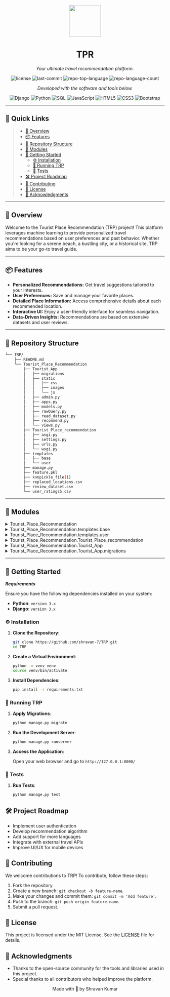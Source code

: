 <p align="center">
  <img src="https://img.icons8.com/?size=512&id=55494&format=png" width="100" />
</p>
<p align="center">
    <h1 align="center">TPR</h1>
</p>
<p align="center">
    <em>Your ultimate travel recommendation platform.</em>
</p>
<p align="center">
	<img src="https://img.shields.io/github/license/shravan-7/TRP?style=flat&color=0080ff" alt="license">
	<img src="https://img.shields.io/github/last-commit/shravan-7/TRP?style=flat&logo=git&logoColor=white&color=0080ff" alt="last-commit">
	<img src="https://img.shields.io/github/languages/top/shravan-7/TRP?style=flat&color=0080ff" alt="repo-top-language">
	<img src="https://img.shields.io/github/languages/count/shravan-7/TRP?style=flat&color=0080ff" alt="repo-language-count">
<p>
<p align="center">
		<em>Developed with the software and tools below.</em>
</p>
<p align="center">
	<img src="https://img.shields.io/badge/Django-092E20.svg?style=flat&logo=Django&logoColor=white" alt="Django">
	<img src="https://img.shields.io/badge/Python-3776AB.svg?style=flat&logo=Python&logoColor=white" alt="Python">
		<img src="https://img.shields.io/badge/SQL-4479A1.svg?style=flat&logo=MySQL&logoColor=white" alt="SQL">
	<img src="https://img.shields.io/badge/JavaScript-F7DF1E.svg?style=flat&logo=JavaScript&logoColor=black" alt="JavaScript">
	<img src="https://img.shields.io/badge/HTML5-E34F26.svg?style=flat&logo=HTML5&logoColor=white" alt="HTML5">
	<img src="https://img.shields.io/badge/CSS3-1572B6.svg?style=flat&logo=CSS3&logoColor=white" alt="CSS3">
	<img src="https://img.shields.io/badge/Bootstrap-7952B3.svg?style=flat&logo=Bootstrap&logoColor=white" alt="Bootstrap">

</p>
</p>
<hr>

## 🔗 Quick Links

> -   [📍 Overview](#-overview)
> -   [📦 Features](#-features)
> -   [📂 Repository Structure](#-repository-structure)
> -   [🧩 Modules](#-modules)
> -   [🚀 Getting Started](#-getting-started)
>     -   [⚙️ Installation](#️-installation)
>     -   [🤖 Running TRP](#-running-TRP)
>     -   [🧪 Tests](#-tests)
> -   [🛠 Project Roadmap](#-project-roadmap)
> -   [🤝 Contributing](#-contributing)
> -   [📄 License](#-license)
> -   [👏 Acknowledgments](#-acknowledgments)

---

## 📍 Overview

Welcome to the Tourist Place Recommendation (TRP) project! This platform leverages machine learning to provide personalized travel recommendations based on user preferences and past behavior. Whether you're looking for a serene beach, a bustling city, or a historical site, TRP aims to be your go-to travel guide.

---

## 📦 Features

-   **Personalized Recommendations:** Get travel suggestions tailored to your interests.
-   **User Preferences:** Save and manage your favorite places.
-   **Detailed Place Information:** Access comprehensive details about each recommended location.
-   **Interactive UI:** Enjoy a user-friendly interface for seamless navigation.
-   **Data-Driven Insights:** Recommendations are based on extensive datasets and user reviews.

---

## 📂 Repository Structure

```sh
└── TRP/
    ├── README.md
    └── Tourist_Place_Recommendation
        ├── Tourist_App
        │   ├── migrations
        │   ├── static
        │   │   ├── css
        │   │   ├── images
        │   │   └── js
        │   ├── admin.py
        │   ├── apps.py
        │   ├── models.py
        │   ├── rawQuery.py
        │   ├── read_dataset.py
        │   ├── recommend.py
        │   └── views.py
        ├── Tourist_Place_recommendation
        │   ├── asgi.py
        │   ├── settings.py
        │   ├── urls.py
        │   └── wsgi.py
        ├── templates
        │   ├── base
        │   └── user
        ├── manage.py
        ├── feature.pkl
        ├── knnpickle_file(1)
        ├── replaced_locations.csv
        ├── review_dataset.csv
        └── user_ratings5.csv
```

<hr>

## 🧩 Modules

<details closed><summary>Tourist_Place_Recommendation</summary>

| File                                                                                             | Summary                                                                                             |
| ------------------------------------------------------------------------------------------------ | --------------------------------------------------------------------------------------------------- |
| [manage.py](https://github.com/shravan-7/TRP/blob/master/Tourist_Place_Recommendation/manage.py) | Django's command-line utility for administrative tasks in the Tourist Place Recommendation project. |

</details>

<details closed><summary>Tourist_Place_Recommendation.templates.base</summary>

| File                                                                                                                    | Summary                                                                   |
| ----------------------------------------------------------------------------------------------------------------------- | ------------------------------------------------------------------------- |
| [messages.html](https://github.com/shravan-7/TRP/blob/master/Tourist_Place_Recommendation/templates/base/messages.html) | HTML template for displaying messages (e.g., success, error) to the user. |

</details>

<details closed><summary>Tourist_Place_Recommendation.templates.user</summary>

| File                                                                                                                                  | Summary                                                                           |
| ------------------------------------------------------------------------------------------------------------------------------------- | --------------------------------------------------------------------------------- |
| [recommendation.html](https://github.com/shravan-7/TRP/blob/master/Tourist_Place_Recommendation/templates/user/recommendation.html)   | HTML template for displaying personalized tourist place recommendations.          |
| [top_rated.html](https://github.com/shravan-7/TRP/blob/master/Tourist_Place_Recommendation/templates/user/top_rated.html)             | HTML template for showcasing top-rated tourist places.                            |
| [login.html](https://github.com/shravan-7/TRP/blob/master/Tourist_Place_Recommendation/templates/user/login.html)                     | HTML template for user login page.                                                |
| [profile.html](https://github.com/shravan-7/TRP/blob/master/Tourist_Place_Recommendation/templates/user/profile.html)                 | HTML template for displaying and editing user profile information.                |
| [preferences.html](https://github.com/shravan-7/TRP/blob/master/Tourist_Place_Recommendation/templates/user/preferences.html)         | HTML template for setting user preferences for tourist place recommendations.     |
| [place_details.html](https://github.com/shravan-7/TRP/blob/master/Tourist_Place_Recommendation/templates/user/place_details.html)     | HTML template for displaying detailed information about a specific tourist place. |
| [navigation.html](https://github.com/shravan-7/TRP/blob/master/Tourist_Place_Recommendation/templates/user/navigation.html)           | HTML template for the navigation menu.                                            |
| [registration.html](https://github.com/shravan-7/TRP/blob/master/Tourist_Place_Recommendation/templates/user/registration.html)       | HTML template for user registration page.                                         |
| [home.html](https://github.com/shravan-7/TRP/blob/master/Tourist_Place_Recommendation/templates/user/home.html)                       | HTML template for the home page of the application.                               |
| [search.html](https://github.com/shravan-7/TRP/blob/master/Tourist_Place_Recommendation/templates/user/search.html)                   | HTML template for the search functionality of tourist places.                     |
| [favorite_places.html](https://github.com/shravan-7/TRP/blob/master/Tourist_Place_Recommendation/templates/user/favorite_places.html) | HTML template for displaying user's favorite tourist places.                      |

</details>

<details closed><summary>Tourist_Place_Recommendation.Tourist_Place_recommendation</summary>

| File                                                                                                                              | Summary                                                          |
| --------------------------------------------------------------------------------------------------------------------------------- | ---------------------------------------------------------------- |
| [asgi.py](https://github.com/shravan-7/TRP/blob/master/Tourist_Place_Recommendation/Tourist_Place_recommendation/asgi.py)         | ASGI configuration for the Tourist Place Recommendation project. |
| [wsgi.py](https://github.com/shravan-7/TRP/blob/master/Tourist_Place_Recommendation/Tourist_Place_recommendation/wsgi.py)         | WSGI configuration for the Tourist Place Recommendation project. |
| [urls.py](https://github.com/shravan-7/TRP/blob/master/Tourist_Place_Recommendation/Tourist_Place_recommendation/urls.py)         | URL configuration for the Tourist Place Recommendation project.  |
| [settings.py](https://github.com/shravan-7/TRP/blob/master/Tourist_Place_Recommendation/Tourist_Place_recommendation/settings.py) | Django settings for the Tourist Place Recommendation project.    |

</details>

<details closed><summary>Tourist_Place_Recommendation.Tourist_App</summary>

| File                                                                                                                     | Summary                                                                              |
| ------------------------------------------------------------------------------------------------------------------------ | ------------------------------------------------------------------------------------ |
| [admin.py](https://github.com/shravan-7/TRP/blob/master/Tourist_Place_Recommendation/Tourist_App/admin.py)               | Django admin configuration for the Tourist_App models.                               |
| [apps.py](https://github.com/shravan-7/TRP/blob/master/Tourist_Place_Recommendation/Tourist_App/apps.py)                 | Django app configuration for the Tourist_App.                                        |
| [rawQuery.py](https://github.com/shravan-7/TRP/blob/master/Tourist_Place_Recommendation/Tourist_App/rawQuery.py)         | Module for executing raw SQL queries for the recommendation system.                  |
| [recommend.py](https://github.com/shravan-7/TRP/blob/master/Tourist_Place_Recommendation/Tourist_App/recommend.py)       | Implementation of the recommendation algorithm for tourist places.                   |
| [views.py](https://github.com/shravan-7/TRP/blob/master/Tourist_Place_Recommendation/Tourist_App/views.py)               | Django views for handling user requests and rendering responses.                     |
| [read_dataset.py](https://github.com/shravan-7/TRP/blob/master/Tourist_Place_Recommendation/Tourist_App/read_dataset.py) | Module for reading and processing the dataset used for recommendations.              |
| [models.py](https://github.com/shravan-7/TRP/blob/master/Tourist_Place_Recommendation/Tourist_App/models.py)             | Django models defining the database schema for the Tourist Place Recommendation app. |

</details>

<details closed><summary>Tourist_Place_Recommendation.Tourist_App.migrations</summary>

| File                                                                                                                                                        | Summary                                                           |
| ----------------------------------------------------------------------------------------------------------------------------------------------------------- | ----------------------------------------------------------------- |
| [0001_initial.py](https://github.com/shravan-7/TRP/blob/master/Tourist_Place_Recommendation/Tourist_App/migrations/0001_initial.py)                         | Initial database migration for creating the necessary tables.     |
| [0002_user_location_prefs.py](https://github.com/shravan-7/TRP/blob/master/Tourist_Place_Recommendation/Tourist_App/migrations/0002_user_location_prefs.py) | Migration for adding user location preferences to the User model. |

</details>
<hr>

## 🚀 Getting Started

**_Requirements_**

Ensure you have the following dependencies installed on your system:

-   **Python**: `version 3.x`
-   **Django**: `version 3.x`

### ⚙️ Installation

1. **Clone the Repository**:

    ```sh
    git clone https://github.com/shravan-7/TRP.git
    cd TRP
    ```

2. **Create a Virtual Environment**:

    ```sh
    python -m venv venv
    source venv/bin/activate
    ```

3. **Install Dependencies**:

    ```sh
    pip install -r requirements.txt
    ```

### 🤖 Running TRP

1. **Apply Migrations**:

    ```sh
    python manage.py migrate
    ```

2. **Run the Development Server**:

    ```sh
    python manage.py runserver
    ```

3. **Access the Application**:

    Open your web browser and go to `http://127.0.0.1:8000/`

### 🧪 Tests

1. **Run Tests**:

    ```sh
    python manage.py test
    ```

## 🛠 Project Roadmap

-   Implement user authentication
-   Develop recommendation algorithm
-   Add support for more languages
-   Integrate with external travel APIs
-   Improve UI/UX for mobile devices

## 🤝 Contributing

We welcome contributions to TRP! To contribute, follow these steps:

1. Fork the repository.
2. Create a new branch: `git checkout -b feature-name`.
3. Make your changes and commit them: `git commit -m 'Add feature'`.
4. Push to the branch: `git push origin feature-name`.
5. Submit a pull request.

## 📄 License

This project is licensed under the MIT License. See the [LICENSE](https://github.com/shravan-7/TRP/blob/main/LICENSE) file for details.

## 👏 Acknowledgments

-   Thanks to the open-source community for the tools and libraries used in this project.
-   Special thanks to all contributors who helped improve the platform.

<p align="center">
	Made with 💖 by Shravan Kumar
</p>
